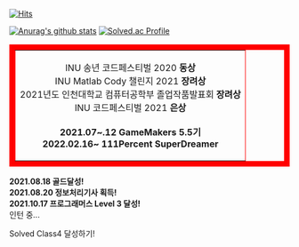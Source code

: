 [![Hits](https://hits.seeyoufarm.com/api/count/incr/badge.svg?url=https%3A%2F%2Fgithub.com%2Fsoulsystem00&count_bg=%2379C83D&title_bg=%23555555&icon=&icon_color=%23E7E7E7&title=hits&edge_flat=false)](https://hits.seeyoufarm.com)  

[![Anurag's github stats](https://github-readme-stats.vercel.app/api?username=soulsystem00)](https://github.com/anuraghazra/github-readme-stats)
[![Solved.ac Profile](http://mazassumnida.wtf/api/v2/generate_badge?boj=soulsystem00)](https://solved.ac/soulsystem00/)  
<table align=center border="10" bordercolor="red">
<td>
<p align=center>
  INU 송년 코드페스티벌 2020 <b>동상</b><br>
  INU Matlab Cody 챌린지 2021 <B>장려상</b><br>
  2021년도 인천대학교 컴퓨터공학부 졸업작품발표회 <B>장려상</b><br>
  INU 코드페스티벌 2021 <b>은상</b><br><br>
  <b>2021.07~.12 GameMakers 5.5기<br>
    <b>2022.02.16~ 111Percent SuperDreamer<br>
</p>
  </td>
  </table>

<b>2021.08.18 골드달성!</b>  
<b>2021.08.20 정보처리기사 획득!</b>  
<b>2021.10.17 프로그래머스 Level 3 달성!</b>  
인턴 중...  

Solved Class4 달성하기!  

<!--
**soulsystem00/soulsystem00** is a ✨ _special_ ✨ repository because its `README.md` (this file) appears on your GitHub profile.

Here are some ideas to get you started:

- 🔭 I’m currently working on ...
- 🌱 I’m currently learning ...
- 👯 I’m looking to collaborate on ...
- 🤔 I’m looking for help with ...
- 💬 Ask me about ...
- 📫 How to reach me: ...
- 😄 Pronouns: ...
- ⚡ Fun fact: ...
-->
